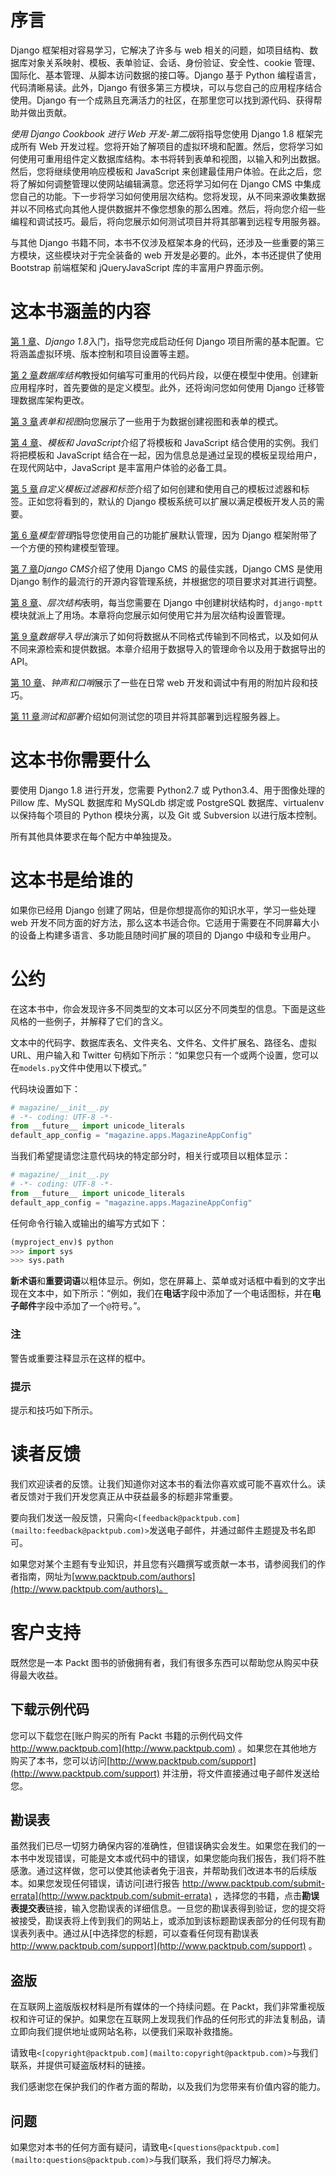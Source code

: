 # 序言

Django 框架相对容易学习，它解决了许多与 web 相关的问题，如项目结构、数据库对象关系映射、模板、表单验证、会话、身份验证、安全性、cookie 管理、国际化、基本管理、从脚本访问数据的接口等。Django 基于 Python 编程语言，代码清晰易读。此外，Django 有很多第三方模块，可以与您自己的应用程序结合使用。Django 有一个成熟且充满活力的社区，在那里您可以找到源代码、获得帮助并做出贡献。

*使用 Django Cookbook 进行 Web 开发-第二版*将指导您使用 Django 1.8 框架完成所有 Web 开发过程。您将开始了解项目的虚拟环境和配置。然后，您将学习如何使用可重用组件定义数据库结构。本书将转到表单和视图，以输入和列出数据。然后，您将继续使用响应模板和 JavaScript 来创建最佳用户体验。在此之后，您将了解如何调整管理以使网站编辑满意。您还将学习如何在 Django CMS 中集成您自己的功能。下一步将学习如何使用层次结构。您将发现，从不同来源收集数据并以不同格式向其他人提供数据并不像您想象的那么困难。然后，将向您介绍一些编程和调试技巧。最后，将向您展示如何测试项目并将其部署到远程专用服务器。

与其他 Django 书籍不同，本书不仅涉及框架本身的代码，还涉及一些重要的第三方模块，这些模块对于完全装备的 web 开发是必要的。此外，本书还提供了使用 Bootstrap 前端框架和 jQueryJavaScript 库的丰富用户界面示例。

# 这本书涵盖的内容

[第 1 章](01.html "Chapter 1. Getting Started with Django 1.8")、*Django 1.8*入门，指导您完成启动任何 Django 项目所需的基本配置。它将涵盖虚拟环境、版本控制和项目设置等主题。

[第 2 章](02.html "Chapter 2. Database Structure")*数据库结构*教授如何编写可重用的代码片段，以便在模型中使用。创建新应用程序时，首先要做的是定义模型。此外，还将询问您如何使用 Django 迁移管理数据库架构更改。

[第 3 章](03.html "Chapter 3. Forms and Views")*表单和视图*向您展示了一些用于为数据创建视图和表单的模式。

[第 4 章](04.html "Chapter 4. Templates and JavaScript")、*模板和 JavaScript*介绍了将模板和 JavaScript 结合使用的实例。我们将把模板和 JavaScript 结合在一起，因为信息总是通过呈现的模板呈现给用户，在现代网站中，JavaScript 是丰富用户体验的必备工具。

[第 5 章](05.html "Chapter 5. Custom Template Filters and Tags")*自定义模板过滤器和标签*介绍了如何创建和使用自己的模板过滤器和标签。正如您将看到的，默认的 Django 模板系统可以扩展以满足模板开发人员的需要。

[第 6 章](06.html "Chapter 6. Model Administration")*模型管理*指导您使用自己的功能扩展默认管理，因为 Django 框架附带了一个方便的预构建模型管理。

[第 7 章](07.html "Chapter 7. Django CMS")*Django CMS*介绍了使用 Django CMS 的最佳实践，Django CMS 是使用 Django 制作的最流行的开源内容管理系统，并根据您的项目要求对其进行调整。

[第 8 章](08.html "Chapter 8. Hierarchical Structures")、*层次结构*表明，每当您需要在 Django 中创建树状结构时，`django-mptt`模块就派上了用场。本章将向您展示如何使用它并为层次结构设置管理。

[第 9 章](09.html "Chapter 9. Data Import and Export")*数据导入导出*演示了如何将数据从不同格式传输到不同格式，以及如何从不同来源检索和提供数据。本章介绍用于数据导入的管理命令以及用于数据导出的 API。

[第 10 章](10.html "Chapter 10. Bells and Whistles")、*钟声和口哨*展示了一些在日常 web 开发和调试中有用的附加片段和技巧。

[第 11 章](11.html "Chapter 11. Testing and Deployment")*测试和部署*介绍如何测试您的项目并将其部署到远程服务器上。

# 这本书你需要什么

要使用 Django 1.8 进行开发，您需要 Python2.7 或 Python3.4、用于图像处理的 Pillow 库、MySQL 数据库和 MySQLdb 绑定或 PostgreSQL 数据库、virtualenv 以保持每个项目的 Python 模块分离，以及 Git 或 Subversion 以进行版本控制。

所有其他具体要求在每个配方中单独提及。

# 这本书是给谁的

如果你已经用 Django 创建了网站，但是你想提高你的知识水平，学习一些处理 web 开发不同方面的好方法，那么这本书适合你。它适用于需要在不同屏幕大小的设备上构建多语言、多功能且随时间扩展的项目的 Django 中级和专业用户。

# 公约

在这本书中，你会发现许多不同类型的文本可以区分不同类型的信息。下面是这些风格的一些例子，并解释了它们的含义。

文本中的代码字、数据库表名、文件夹名、文件名、文件扩展名、路径名、虚拟 URL、用户输入和 Twitter 句柄如下所示：“如果您只有一个或两个设置，您可以在`models.py`文件中使用以下模式。”

代码块设置如下：

```py
# magazine/__init__.py
# -*- coding: UTF-8 -*-
from __future__ import unicode_literals
default_app_config = "magazine.apps.MagazineAppConfig"
```

当我们希望提请您注意代码块的特定部分时，相关行或项目以粗体显示：

```py
# magazine/__init__.py
# -*- coding: UTF-8 -*-
from __future__ import unicode_literals
default_app_config = "magazine.apps.MagazineAppConfig"
```

任何命令行输入或输出的编写方式如下：

```py
(myproject_env)$ python
>>> import sys
>>> sys.path

```

**新术语**和**重要词语**以粗体显示。例如，您在屏幕上、菜单或对话框中看到的文字出现在文本中，如下所示：“例如，我们在**电话**字段中添加了一个电话图标，并在**电子邮件**字段中添加了一个`@`符号。”。

### 注

警告或重要注释显示在这样的框中。

### 提示

提示和技巧如下所示。

# 读者反馈

我们欢迎读者的反馈。让我们知道你对这本书的看法你喜欢或可能不喜欢什么。读者反馈对于我们开发您真正从中获益最多的标题非常重要。

要向我们发送一般反馈，只需向`<[feedback@packtpub.com](mailto:feedback@packtpub.com)>`发送电子邮件，并通过邮件主题提及书名即可。

如果您对某个主题有专业知识，并且您有兴趣撰写或贡献一本书，请参阅我们的作者指南，网址为[www.packtpub.com/authors](http://www.packtpub.com/authors)。

# 客户支持

既然您是一本 Packt 图书的骄傲拥有者，我们有很多东西可以帮助您从购买中获得最大收益。

## 下载示例代码

您可以下载您在[账户购买的所有 Packt 书籍的示例代码文件 http://www.packtpub.com](http://www.packtpub.com) 。如果您在其他地方购买了本书，您可以访问[http://www.packtpub.com/support](http://www.packtpub.com/support) 并注册，将文件直接通过电子邮件发送给您。

## 勘误表

虽然我们已尽一切努力确保内容的准确性，但错误确实会发生。如果您在我们的一本书中发现错误，可能是文本或代码中的错误，如果您能向我们报告，我们将不胜感激。通过这样做，您可以使其他读者免于沮丧，并帮助我们改进本书的后续版本。如果您发现任何错误，请访问[进行报告 http://www.packtpub.com/submit-errata](http://www.packtpub.com/submit-errata) ，选择您的书籍，点击**勘误表提交表**链接，输入您勘误表的详细信息。一旦您的勘误表得到验证，您的提交将被接受，勘误表将上传到我们的网站上，或添加到该标题勘误表部分的任何现有勘误表列表中。通过从[中选择您的标题，可以查看任何现有勘误表 http://www.packtpub.com/support](http://www.packtpub.com/support) 。

## 盗版

在互联网上盗版版权材料是所有媒体的一个持续问题。在 Packt，我们非常重视版权和许可证的保护。如果您在互联网上发现我们作品的任何形式的非法复制品，请立即向我们提供地址或网站名称，以便我们采取补救措施。

请致电`<[copyright@packtpub.com](mailto:copyright@packtpub.com)>`与我们联系，并提供可疑盗版材料的链接。

我们感谢您在保护我们的作者方面的帮助，以及我们为您带来有价值内容的能力。

## 问题

如果您对本书的任何方面有疑问，请致电`<[questions@packtpub.com](mailto:questions@packtpub.com)>`与我们联系，我们将尽力解决。